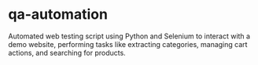 # qa-automation
Automated web testing script using Python and Selenium to interact with a demo website, performing tasks like extracting categories, managing cart actions, and searching for products.
